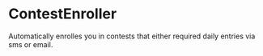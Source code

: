 ContestEnroller
===============

Automatically enrolles you in contests that either required daily entries via sms or email.
